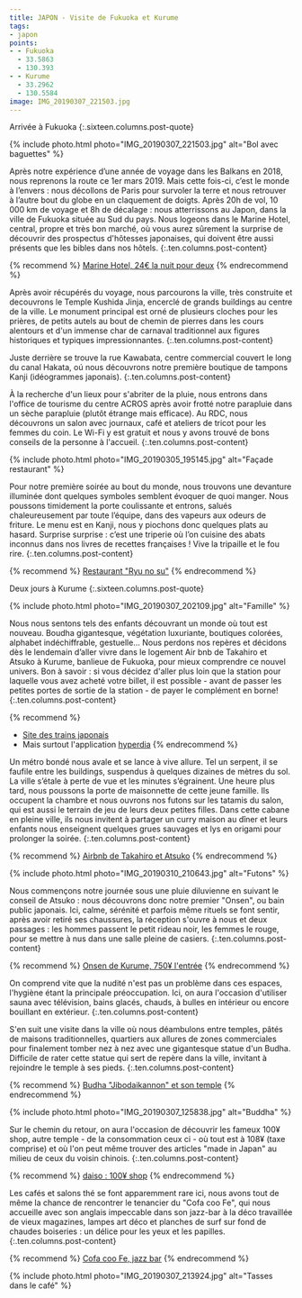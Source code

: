 ```yaml
---
title: JAPON - Visite de Fukuoka et Kurume
tags:
- japon
points:
- - Fukuoka
  - 33.5863
  - 130.393
- - Kurume
  - 33.2962
  - 130.5584
image: IMG_20190307_221503.jpg
---
```


Arrivée à Fukuoka
{:.sixteen.columns.post-quote}

{% include photo.html photo="IMG_20190307_221503.jpg" alt="Bol avec baguettes" %}

Après notre expérience d’une année de voyage dans les Balkans en 2018, nous reprenons la route ce 1er mars 2019. Mais cette fois-ci, c’est le monde à l’envers : nous décollons de Paris pour survoler la terre et nous retrouver à l’autre bout du globe en un claquement de doigts. Après 20h de vol, 10 000 km de voyage et 8h de décalage : nous atterrissons au Japon, dans la ville de Fukuoka située au Sud du pays. Nous logeons dans le Marine Hotel, central, propre et très bon marché, où vous aurez sûrement la surprise de découvrir des
prospectus d'hôtesses japonaises, qui doivent être aussi présents que les
bibles dans nos hôtels.
{:.ten.columns.post-content}

<!--fin extrait-->

{% recommend %}
[Marine Hotel, 24€ la nuit pour deux](https://www.booking.com/hotel/jp/marine-shinkan.fr.html)
{% endrecommend %}

Après avoir récupérés du voyage, nous parcourons la ville, très construite
et decouvrons le Temple Kushida Jinja, encerclé de grands buildings au
centre de la ville. Le monument principal est orné de plusieurs cloches
pour les prières, de petits autels au bout de chemin de pierres dans les
cours alentours et d'un immense char de carnaval traditionnel aux figures
historiques et typiques impressionnantes.
{:.ten.columns.post-content}

Juste derrière se trouve la rue Kawabata, centre commercial couvert le long du canal Hakata, oú nous découvrons notre première boutique de tampons
Kanji (idéogrammes japonais).
{:.ten.columns.post-content}

À la recherche d'un lieux pour s'abriter de la pluie, nous entrons dans
l'office de tourisme du centre ACROS après avoir frotté notre parapluie
dans un sèche parapluie (plutôt étrange mais efficace). Au RDC, nous
découvrons un salon avec journaux, café et ateliers de tricot pour les
femmes du coin. Le Wi-Fi y est gratuit et nous y avons trouvé de bons
conseils de la personne à l'accueil.
{:.ten.columns.post-content}

{% include photo.html photo="IMG_20190305_195145.jpg" alt="Façade restaurant"  %}

Pour notre première soirée au bout du monde, nous trouvons une devanture illuminée dont quelques symboles semblent évoquer de quoi manger. Nous poussons timidement la porte coulissante et entrons, salués chaleureusement par toute l’équipe, dans des vapeurs aux odeurs de friture. Le menu est en Kanji, nous y piochons donc quelques plats au hasard. Surprise surprise : c’est une triperie où l’on cuisine des abats inconnus dans nos livres de recettes françaises ! Vive la tripaille et le fou rire.
{:.ten.columns.post-content}

{% recommend %}
[Restaurant "Ryu no su"](https://maps.app.goo.gl/ufqBx)
{% endrecommend %}

Deux jours à Kurume
{:.sixteen.columns.post-quote}

{% include photo.html photo="IMG_20190307_202109.jpg" alt="Famille" %}

Nous nous sentons tels des enfants découvrant un monde où tout est nouveau. Boudha gigantesque, végétation luxuriante, boutiques colorées, alphabet indéchiffrable, gestuelle... Nous perdons nos repères et décidons dès le lendemain d’aller vivre dans le logement Air bnb de Takahiro et Atsuko à Kurume, banlieue de Fukuoka, pour mieux comprendre ce nouvel univers. Bon à savoir : si vous décidez d'aller plus loin que la station
pour laquelle vous avez acheté votre billet, il est possible - avant de
passer les petites portes de sortie de la station - de payer le complément en
borne!
{:.ten.columns.post-content}

{% recommend %}
- [Site des trains japonais](https://global.jr-central.co.jp/en/)
- Mais surtout l'application [hyperdia](https://play.google.com/store/apps/details?id=com.hyperdia.android.activity&hl=en_US)
{% endrecommend %}

Un métro bondé nous avale et se lance à vive allure. Tel un serpent, il se faufile entre les buildings, suspendus à quelques dizaines de mètres du sol. La ville s’étale à perte de vue et les minutes s’égrainent. Une heure plus tard, nous poussons la porte de maisonnette de cette jeune famille. Ils occupent la chambre et nous ouvrons nos futons sur les tatamis du salon, qui est aussi le terrain de jeu de leurs deux petites filles. Dans cette cabane en pleine ville, ils nous invitent à partager un curry maison au dîner et leurs enfants nous enseignent quelques grues sauvages et lys en origami pour prolonger la soirée.
{:.ten.columns.post-content}

{% recommend %}
[Airbnb de Takahiro et Atsuko](https://www.airbnb.fr/rooms/5775393)
{% endrecommend %}

{% include photo.html photo="IMG_20190310_210643.jpg" alt="Futons" %}

Nous commençons notre journée sous une pluie diluvienne en suivant le
conseil de Atsuko : nous découvrons donc notre premier "Onsen", ou bain
public japonais. Ici, calme, sérénité et parfois même rituels se font
sentir, après avoir retiré ses chaussures, la réception s'ouvre à nous et
deux passages : les hommes passent le petit rideau noir, les femmes le
rouge, pour se mettre à nus dans une salle pleine de casiers.
{:.ten.columns.post-content}

{% recommend %}
[Onsen de Kurume, 750¥ l'entrée](https://maps.app.goo.gl/u3qKs)
{% endrecommend %}

On comprend vite que la nudité n'est pas un problème dans ces espaces, l'hygiène étant la principale préoccupation. Ici, on aura l'occasion d'utiliser sauna avec télévision, bains glacés, chauds, à bulles en intérieur ou encore bouillant en extérieur.
{:.ten.columns.post-content}

S'en suit une visite dans la ville où nous déambulons entre temples, pâtés
de maisons traditionnelles, quartiers aux allures de zones commerciales
pour finalement tomber nez à nez avec une gigantesque statue d'un Budha.
Difficile de rater cette statue qui sert de repère dans la ville, invitant
à rejoindre le temple à ses pieds.
{:.ten.columns.post-content}

{% recommend %}
[Budha "Jibodaikannon" et son temple](https://maps.app.goo.gl/SgLpX)
{% endrecommend %}

{% include photo.html photo="IMG_20190307_125838.jpg" alt="Buddha" %}

Sur le chemin du retour, on aura l'occasion de découvrir les fameux 100¥
shop, autre temple - de la consommation ceux ci - où tout est à 108¥ (taxe
comprise) et où l'on peut même trouver des articles "made in Japan" au
milieu de ceux du voisin chinois.
{:.ten.columns.post-content}

{% recommend %}
[daiso : 100¥ shop](https://en.m.wikipedia.org/wiki/Daiso)
{% endrecommend %}

Les cafés et salons thé se font apparemment rare ici, nous avons tout de
même la chance de rencontrer le tenancier du "Cofa coo Fe", qui nous
accueille avec son anglais impeccable dans son jazz-bar à la déco
travaillée de vieux magazines, lampes art déco et planches de surf sur fond
de chaudes boiseries : un délice pour les yeux et les papilles.
{:.ten.columns.post-content}

{% recommend %}
[Cofa coo Fe, jazz bar](http://www.kumin.ne.jp/cofacoo/index.html)
{% endrecommend %}

{% include photo.html photo="IMG_20190307_213924.jpg" alt="Tasses dans le café" %}
